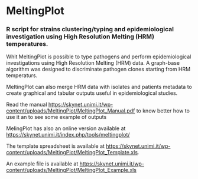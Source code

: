 # MeltingPlot
### R script for strains clustering/typing and epidemiological investigation using High Resolution Melting (HRM) temperatures.

Whit MeltingPlot is possible to type pathogens and perform epidemiological investigations using High Resolution Melting (HRM) data. A graph-base algorithm was designed to discriminate pathogen clones starting from HRM temperaturs.

MeltingPlot can also merge HRM data with isolates and patients metadata to create graphical and tabular outputs useful in epidemiological studies. 

Read the manual https://skynet.unimi.it/wp-content/uploads/MeltingPlot/MeltingPlot_Manual.pdf to know better how to use it an to see some example of outputs

MelingPlot has also an online version available at https://skynet.unimi.it/index.php/tools/meltingplot/

The template spreadsheet is available at https://skynet.unimi.it/wp-content/uploads/MeltingPlot/MeltingPlot_Template.xls.

An example file is available at https://skynet.unimi.it/wp-content/uploads/MeltingPlot/MeltingPlot_Example.xls
